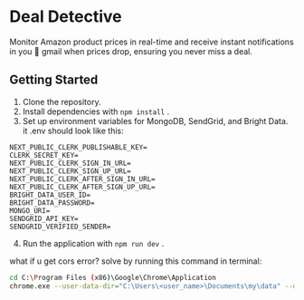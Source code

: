 # Deal Detective

Monitor Amazon product prices in real-time and receive instant notifications in you 📩 gmail when prices drop, ensuring you never miss a deal.

## Getting Started
1. Clone the repository.
2. Install dependencies with `npm install` .
3. Set up environment variables for MongoDB, SendGrid, and Bright Data.
it .env should look like this:
```
NEXT_PUBLIC_CLERK_PUBLISHABLE_KEY=
CLERK_SECRET_KEY=
NEXT_PUBLIC_CLERK_SIGN_IN_URL=
NEXT_PUBLIC_CLERK_SIGN_UP_URL=
NEXT_PUBLIC_CLERK_AFTER_SIGN_IN_URL=
NEXT_PUBLIC_CLERK_AFTER_SIGN_UP_URL=
BRIGHT_DATA_USER_ID=
BRIGHT_DATA_PASSWORD=
MONGO_URI=
SENDGRID_API_KEY=
SENDGRID_VERIFIED_SENDER=
````
4. Run the application with `npm run dev` .

what if u get cors error?
solve by running this command in terminal:
```bash title="disableCors.bat"
cd C:\Program Files (x86)\Google\Chrome\Application
chrome.exe --user-data-dir="C:\Users\<user_name>\Documents\my\data" --disable-web-security
```


